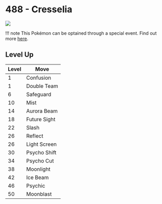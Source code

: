 # 488 - Cresselia
![][488]

!!! note
    This Pokémon can be optained through a special event. Find out more [here](../../special_events/#cresselia).

## Level Up

Level | Move
---   | ---
  1   | Confusion
  1   | Double Team
  6   | Safeguard
 10   | Mist
 14   | Aurora Beam
 18   | Future Sight
 22   | Slash
 26   | Reflect
 26   | Light Screen
 30   | Psycho Shift
 34   | Psycho Cut
 38   | Moonlight
 42   | Ice Beam
 46   | Psychic
 50   | Moonblast



[488]: ../img/pokemon/488.png

